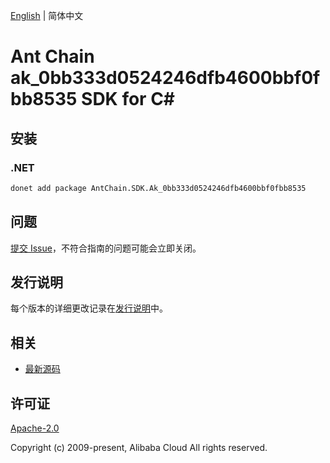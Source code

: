 [English](README.md) | 简体中文

# Ant Chain ak_0bb333d0524246dfb4600bbf0fbb8535 SDK for C#

## 安装

### .NET

```bash
donet add package AntChain.SDK.Ak_0bb333d0524246dfb4600bbf0fbb8535
```

## 问题

[提交 Issue](https://github.com/alipay/antchain-openapi-prod-sdk/issues/new)，不符合指南的问题可能会立即关闭。

## 发行说明

每个版本的详细更改记录在[发行说明](./ChangeLog.txt)中。

## 相关

* [最新源码](https://github.com/antchain-openapi-prod-sdk)

## 许可证

[Apache-2.0](http://www.apache.org/licenses/LICENSE-2.0)

Copyright (c) 2009-present, Alibaba Cloud All rights reserved.

